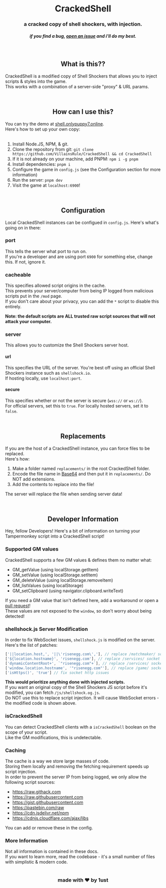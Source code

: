 <div align="center">
    <h1>CrackedShell</h1>
    <h3>a cracked copy of shell shockers, with injection.</h3>
    <h5>if you find a bug, <a href="https://github.com/VillainsRule/CrackedShell/issues">open an issue</a> and i'll do my best.</h5>
</div>

<br>
<h2 align="center">What is this??</h2>

CrackedShell is a modified copy of Shell Shockers that allows you to inject scripts & styles into the game.<br>
This works with a combination of a server-side "proxy" & URL params.

<br>
<h2 align="center">How can I use this?</h2>

You can try the demo at [shell.onlypuppy7.online](https://shell.onlypuppy7.online).<br>
Here's how to set up your own copy:<br>
<br>
1. Install Node.JS, NPM, & git.
2. Clone the repository from git: `git clone https://github.com/VillainsRule/CrackedShell && cd CrackedShell`
3. If it is not already on your machine, add PNPM: `npm i -g pnpm`
4. Install dependencies: `pnpm i`
5. Configure the game in `config.js` (see the Configuration section for more information)
6. Run the server: `pnpm dev`
7. Visit the game at `localhost:6900`!

<br>
<h2 align="center">Configuration</h2>

Local CrackedShell instances can be configued in `config.js`. Here's what's going on in there:

### port
This tells the server what port to run on.<br>
If you're a developer and are using port `6900` for something else, change this. If not, ignore it.

### cacheable
This specifies allowed script origins in the cache.<br>
This prevents your server/computer from being IP logged from malicious scripts put in the `/mod` page.<br>
If you don't care about your privacy, you can add the `*` script to disable this entirely.<br>

**Note: the default scripts are ALL trusted raw script sources that will not attack your computer.**

### server
This allows you to customize the Shell Shockers server host.

#### url
This specifies the URL of the server. You're best off using an official Shell Shockers instance such as `shellshock.io`.<br>
If hosting locally, use `localhost:port`.

#### secure
This specifies whether or not the server is secure (`wss://` or `ws://`).<br>
For official servers, set this to `true`. For locally hosted servers, set it to `false`.

<br>
<h2 align="center">Replacements</h2>

If you are the host of a CrackedShell instance, you can force files to be replaced.<br>
Here's how:

1. Make a folder named `replacements/` in the root CrackedShell folder.
2. Encode the file name in [Base64](https://www.base64encode.org) and then put it in `replacements/`. Do NOT add extensions.
3. Add the contents to replace into the file!

The server will replace the file when sending server data!

<br>
<h2 align="center">Developer Information</h2>

Hey, fellow Developers! Here's a bit of information on turning your Tampermonkey script into a CrackedShell script!

### Supported GM values
CrackedShell supports a few GM values & defines them no matter what:

- GM_getValue (using localStorage.getItem)
- GM_setValue (using localStorage.setItem)
- GM_deleteValue (using localStorage.removeItem)
- GM_listValues (using localStorage)
- GM_setClipboard (using navigator.clipboard.writeText)

If you need a GM value that isn't defined here, add a workaround or open a [pull request](https://github.com/VillainsRule/CrackedShell/pulls)!<br>
These values are not exposed to the `window`, so don't worry about being detected!

### shellshock.js Server Modification
In order to fix WebSocket issues, `shellshock.js` is modified on the server. Here's the list of patches:
```js
['||location.host,', '||\'risenegg.com\','], // replace /matchmaker/ socket
['${location.hostname}', 'risenegg.com'], // replace /services/ socket
['dynamicContentRoot+', `"risenegg.com"+`], // replace /services/ socket
['window.location.hostname', '"risenegg.com"'], // replace /game/ socket
['isHttps()', 'true'] // fix socket http issues
```

**This would prioritize anything done with injected scripts.**<br>
If you want an original copy of the Shell Shockers JS script before it's modified, you can fetch `/js/shellshock.og.js`.<br>
Do NOT use this to replace script injection. It will cause WebSocket errors - the modified code is shown above.

### isCrackedShell
You can detect CrackedShell clients with a `isCrackedShell` boolean on the scope of your script.<br>
Like the GM modifications, this is undetectable.

### Caching
The cache is a way we store large masses of code.<br>
Storing them locally and removing the fetching requirement speeds up script injection.<br>
In order to prevent the server IP from being logged, we only allow the following script sources:

- https://raw.githack.com
- https://raw.githubusercontent.com
- https://gist.githubusercontent.com
- https://pastebin.com/raw
- https://cdn.jsdelivr.net/npm
- https://cdnjs.cloudflare.com/ajax/libs

You can add or remove these in the config.

### More Information
Not all information is contained in these docs.<br>
If you want to learn more, read the codebase - it's a small number of files with simplistic & modern code.
<br>
<br>
<h3 align="center">made with ❤️ by 1ust</h3>
